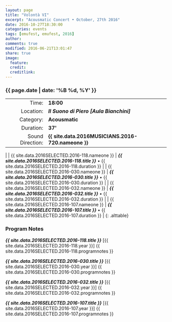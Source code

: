 ```yaml
---
layout: page
title: "Volontà VI"
excerpt: "Acousmatic Concert • October, 27th 2016"
date: 2016-10-27T18:30:00
categories: events
tags: [emufest, emufest, 2016]
author:
comments: true
modified: 2016-06-21T13:01:47
share: true
image:
  feature:
  credit:
  creditlink:
---
```


### {{ page.date | date: '%B %d, %Y' }}

|  |  |
|------------:|:------------|
| Time: | **18:00** |
| Location: | ***Il Suono di Piero [Aula Bianchini]*** |
| Category: | **Acousmatic** |
| Duration: | **37'** |
| Sound Direction: | **{{ site.data.2016MUSICIANS.2016-720.nameone }}** |
|
| {{ site.data.2016SELECTED.2016-118.nameone }} | ***{{ site.data.2016SELECTED.2016-118.title }}*** • {{ site.data.2016SELECTED.2016-118.duration }} |
| {{ site.data.2016SELECTED.2016-030.nameone }} | ***{{ site.data.2016SELECTED.2016-030.title }}*** • {{ site.data.2016SELECTED.2016-030.duration }} |
| {{ site.data.2016SELECTED.2016-032.nameone }} | ***{{ site.data.2016SELECTED.2016-032.title }}*** • {{ site.data.2016SELECTED.2016-032.duration }} |
| {{ site.data.2016SELECTED.2016-107.nameone }} | ***{{ site.data.2016SELECTED.2016-107.title }}*** • {{ site.data.2016SELECTED.2016-107.duration }} |
{: .alttable}

### Program Notes

***{{ site.data.2016SELECTED.2016-118.title }}*** [{{ site.data.2016SELECTED.2016-118.year }}] {{ site.data.2016SELECTED.2016-118.programnotes }}

***{{ site.data.2016SELECTED.2016-030.title }}*** [{{ site.data.2016SELECTED.2016-030.year }}] {{ site.data.2016SELECTED.2016-030.programnotes }}

***{{ site.data.2016SELECTED.2016-032.title }}*** [{{ site.data.2016SELECTED.2016-032.year }}] {{ site.data.2016SELECTED.2016-032.programnotes }}

***{{ site.data.2016SELECTED.2016-107.title }}*** [{{ site.data.2016SELECTED.2016-107.year }}] {{ site.data.2016SELECTED.2016-107.programnotes }}
